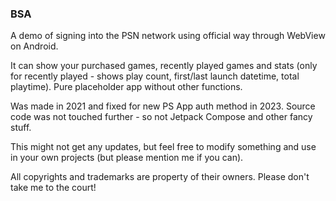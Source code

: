 ### BSA

A demo of signing into the PSN network using official way through WebView on Android.

It can show your purchased games, recently played games and stats (only for recently played - shows play count, first/last launch datetime, total playtime). Pure placeholder app without other functions.

Was made in 2021 and fixed for new PS App auth method in 2023. Source code was not touched further - so not Jetpack Compose and other fancy stuff.

This might not get any updates, but feel free to modify something and use in your own projects (but please mention me if you can).

All copyrights and trademarks are property of their owners. Please don't take me to the court!